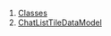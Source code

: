 

1. [Classes](file-___home_harshil_Desktop_open-source_palisadoes_talawa_lib_models_chats_chat_list_tile_data_model/#classes)
2. [ChatListTileDataModel](file-___home_harshil_Desktop_open-source_palisadoes_talawa_lib_models_chats_chat_list_tile_data_model/ChatListTileDataModel-class.html)
